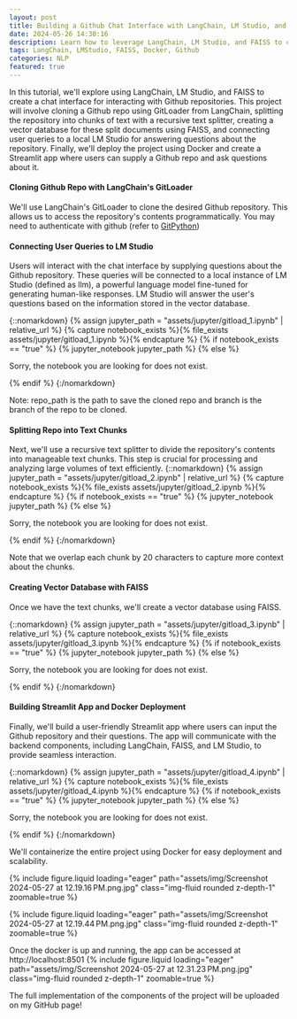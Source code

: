 ```yaml
---
layout: post
title: Building a Github Chat Interface with LangChain, LM Studio, and FAISS
date: 2024-05-26 14:30:16
description: Learn how to leverage LangChain, LM Studio, and FAISS to create a chat interface for Github repositories.
tags: LangChain, LMStudio, FAISS, Docker, Github
categories: NLP
featured: true
---
```


In this tutorial, we'll explore using LangChain, LM Studio, and FAISS to create a chat interface for interacting with Github repositories. This project will involve cloning a Github repo using GitLoader from LangChain, splitting the repository into chunks of text with a recursive text splitter, creating a vector database for these split documents using FAISS, and connecting user queries to a local LM Studio for answering questions about the repository. Finally, we'll deploy the project using Docker and create a Streamlit app where users can supply a Github repo and ask questions about it.

#### Cloning Github Repo with LangChain's GitLoader
We'll use LangChain's GitLoader to clone the desired Github repository. This allows us to access the repository's contents programmatically. You may need to authenticate with github (refer to [GitPython](https://github.com/gitpython-developers/GitPython))

#### Connecting User Queries to LM Studio
Users will interact with the chat interface by supplying questions about the Github repository. These queries will be connected to a local instance of LM Studio (defined as llm), a powerful language model fine-tuned for generating human-like responses. LM Studio will answer the user's questions based on the information stored in the vector database.

{::nomarkdown}
{% assign jupyter_path = "assets/jupyter/gitload_1.ipynb" | relative_url %}
{% capture notebook_exists %}{% file_exists assets/jupyter/gitload_1.ipynb %}{% endcapture %}
{% if notebook_exists == "true" %}
{% jupyter_notebook jupyter_path %}
{% else %}

<p>Sorry, the notebook you are looking for does not exist.</p>
{% endif %}
{:/nomarkdown}

Note: repo_path is the path to save the cloned repo and branch is the branch of the repo to be cloned.

#### Splitting Repo into Text Chunks
Next, we'll use a recursive text splitter to divide the repository's contents into manageable text chunks. This step is crucial for processing and analyzing large volumes of text efficiently.
{::nomarkdown}
{% assign jupyter_path = "assets/jupyter/gitload_2.ipynb" | relative_url %}
{% capture notebook_exists %}{% file_exists assets/jupyter/gitload_2.ipynb %}{% endcapture %}
{% if notebook_exists == "true" %}
{% jupyter_notebook jupyter_path %}
{% else %}

<p>Sorry, the notebook you are looking for does not exist.</p>
{% endif %}
{:/nomarkdown}

Note that we overlap each chunk by 20 characters to capture more context about the chunks.

#### Creating Vector Database with FAISS
Once we have the text chunks, we'll create a vector database using FAISS.

{::nomarkdown}
{% assign jupyter_path = "assets/jupyter/gitload_3.ipynb" | relative_url %}
{% capture notebook_exists %}{% file_exists assets/jupyter/gitload_3.ipynb %}{% endcapture %}
{% if notebook_exists == "true" %}
{% jupyter_notebook jupyter_path %}
{% else %}

<p>Sorry, the notebook you are looking for does not exist.</p>
{% endif %}
{:/nomarkdown}

#### Building Streamlit App and Docker Deployment
Finally, we'll build a user-friendly Streamlit app where users can input the Github repository and their questions. The app will communicate with the backend components, including LangChain, FAISS, and LM Studio, to provide seamless interaction. 

{::nomarkdown}
{% assign jupyter_path = "assets/jupyter/gitload_4.ipynb" | relative_url %}
{% capture notebook_exists %}{% file_exists assets/jupyter/gitload_4.ipynb %}{% endcapture %}
{% if notebook_exists == "true" %}
{% jupyter_notebook jupyter_path %}
{% else %}

<p>Sorry, the notebook you are looking for does not exist.</p>
{% endif %}
{:/nomarkdown}

We'll containerize the entire project using Docker for easy deployment and scalability.

{% include figure.liquid loading="eager" path="assets/img/Screenshot 2024-05-27 at 12.19.16 PM.png.jpg" class="img-fluid rounded z-depth-1" zoomable=true %}

{% include figure.liquid loading="eager" path="assets/img/Screenshot 2024-05-27 at 12.19.44 PM.png.jpg" class="img-fluid rounded z-depth-1" zoomable=true %}

Once the docker is up and running, the app can be accessed at http://localhost:8501
{% include figure.liquid loading="eager" path="assets/img/Screenshot 2024-05-27 at 12.31.23 PM.png.jpg" class="img-fluid rounded z-depth-1" zoomable=true %}

The full implementation of the components of the project will be uploaded on my GitHub page!

